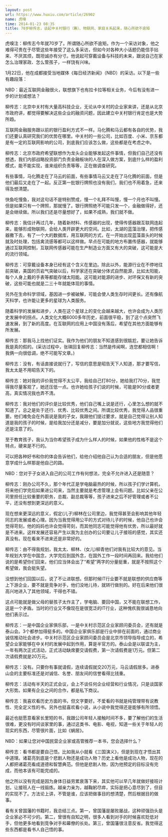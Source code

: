 ```yaml
---
layout: post
url: https://www.huxiu.com/article/26902
name: 虎嗅
time: 2014-01-23 08:35
title: 70岁柳传志，谈起中关村银行（筹）、物联网、家庭关系起来，随心所欲不逾矩
---
```

虎嗅注：柳传志今年就70岁了。所谓随心所欲不逾矩。作为一个采访对象，他之难得可贵在于尽管这些年接受了这么多采访，但如今对各种大小话题仍能信手拈来、不厌其烦，既坦诚亦有分寸。他说起可穿戴设备与科技的未来，跟说自己在家怎么治理家政、怎么管孩子，一样饶有兴味。

1月22日，他在成都接受当地媒体《每日经济新闻》（NBD）的采访。以下是一些有趣段落：

NBD：最近互联网金融很火，联想旗下也有拉卡拉等相关业务，今后有没有进一步的计划或想法？

柳传志：北京中关村有大量高科技企业，无论从中关村的企业家来讲，还是从北京市政府讲，都觉得要解决这些企业的融资问题，因此建立中关村银行肯定也是大势所趋。

互联网金融服务跟以前的银行盈利方式不一样。马化腾和马云都有各自的优势，我们还要认真研究我们的优势在哪里。中关村的一些公司，比如百度、小米、京东都是有一定的互联网影响的公司，到底我们应该怎么做，这些都是在考虑之中。

柳传志：北京市政府希望联想作为龙头企业能够发起这件事情，但我们自己还没有想透，我们内部战略投资部门负责金融板块的人在深入做方案，到底什么样的盈利模式，能不能实现，谁来组织负责等等，正在做调查研究。

有些事情，马化腾走在了马云的前面，有些事情马云又走在了马化腾的前面，但是他们最后又走在了一起。反正第一批银行牌照也没有我们，我们也不用着急，还来得及想清楚。

快鱼吃慢鱼，我对这句话不是特别赞成，慢一个礼拜不叫慢，慢一个月也不叫慢。但是如果只有一个牌照，那就慢了。银行牌照绝不可能只发一个，金融做得好，还是会继续做。所以我们还是尽量想好了，如果不成熟，我们就不做。

柳传志：我估计再过几年，随着新材料、传感器的出现，使得传感器跟互联网连起来，能够形成物联网，会给人类开辟更大的空间。比如，太湖的蓝藻治理，把传感器撒下去，有了一个大的数据库，用互联网的方式，在一开始出现蓝藻苗头的时候就及时处理，包括禽流感等都可以这样做。早点在可能的地方布置传感器，就能够通过互联网控制，互联网传感器可能在生产制造业方面又有大的突破，这可能是大的流行领域。

柳传志：可穿戴设备本身已经有这个含义在里边。除此以外，能源行业在不停地往前突破，美国的页岩气突破以后，科学家还在突破分体式自然能源，比如太阳能，每个人身上戴的手表等都能存储太阳能。这可能对能源的进步、对环保又有新的突破，这些可能也就是二三十年就能体现的事情。

另外在生命科学领域，基因进一步被破解，可能会使人类生存时间更长。还有像航天科学，也许能让更多的星球为人类服务。

随着科学的发展和进步，人类在这个星球上的变化会越来越大，也许会成为人类历史发展中的拐点。人类文化大概6000多年历史，前面很平稳，到了这个点突然飞速发展，到了新的高度。在互联网的应用上中国没有落后，希望在其他方面能够有所发展。

柳传志：那我马上找他们证实。我作为他们的朋友不知道感到很尴尬，要让她告诉我是真的假的。(采访过程中，张瑛回复柳传志：当然是传闻啊，连您都相信啊！我俩一向很低调，绝不可能写文章。)

柳传志：没有，有话直接说就行了，写信的意思是昭告天下人知道，那才要写信，我太太是不用昭告天下的。

柳传志：她对我的评价我觉得不太公平，我给自己打80分，她给我打70分，我觉得我尽量客观了，她还压低一点。也许她给孩子们说的时候，可能是90分或者更高，真实情况我也弄不清。

柳传志：我对他们的评价是比较优秀，他们自己嘴上说是还行，心里怎么想的就不知道了。总之是处于还行、优秀、比较优秀之间。所谓比较优秀，我觉得人品很重要。他们难免会在外面说是我的子女，我跟他们提过要求，就是自己觉得让别人知道是我的孩子的时候，是给我加分还是减分，要是加分就说，这些地方我觉得他们还是注意了的。

至于教育孩子，我认为当你希望孩子成为什么样人的时候，如果他的性格不是这个特点，硬来是不行的。

可以把各种好书和你的体会告诉他们，给他介绍他自己认为合适的朋友，但是他愿意学成什么样那是他自己的路。

NBD：您对于子女进入自己的公司工作有何想法，完全不允许进入还是随意？

柳传志：刚办公司不久，那个年代正是学电脑最热的时候，所以孩子们学计算机，将来他们学完后如果进公司来，当然主要就是考虑管理上会有问题。比如父亲在公司里担任比较重要的职务，总裁、副总裁等等，孩子进来之后不好管理或者不公平，还没有想到更深远的意义。

现在想来更深远的意义，假定(儿子)柳林在公司里边，我觉得甚至会影响其他年轻同志的发展或者心理。因为当我觉得用公平的方式对待儿子的时候，他自己也许会觉得苛刻，他的妈妈也许会觉得苛刻，而其他同志可能觉得他有优势，所以最好就是不进来。这样发展还容易产生以我为主创办的公司要让儿子接班的感觉，其实还真没有。现在看来不进来还是非常好的。

柳传志：由不得我规划，我太太、柳林、(女儿)柳青他们对我有比较大的意见。当年规划大学在中国念，大学完后到国外念，在国外工作一段时间再回来。我给他们说的是希望你们回来，他们应当体会出了“希望”两字的分量挺重，就是不按照这个希望做，我会挺失望。

没想到他们回国以后，说了不让进联想。但那时候IT行业要不就是联想的供应商等上下游企业，要不就是竞争对手，他们没地儿待，就转行做别的。好在后来他们很高兴地进入了其他领域，干得也不错。

这点可能就是做父母的替孩子太作主了，学电脑、要回中国，又不能在联想工作，这是一个矛盾。当时的行业又不像现在是很宽泛的IT行业，这种愧疚我很诚恳地向他们表示过。

柳传志：一是中国企业家俱乐部，一是中关村示范区企业家顾问委员会，还有就是泰山会。3个都参加得挺多的。中国企业家俱乐部是行业中排在前面的，通过商业诚信推动社会进步。中关村示范区企业家顾问委员会是北京市领导指导成立的，希望企业家能够在中关村的发展中起到作用，算是半官方的。泰山会是以联谊为主，一年有两次正式活动，正式活动缺席要交请假费，第一次请假费是1万元。但第二次请假费就是20万元。

柳传志：没有。只要你有事就请假，连续请假就交20万元，马云请假居多。进泰山会的主要标准还是对诚信、名誉、朋友间的信誉看得比钱重。

柳传志：活动有半天的正式会议，会上不谈任何企业经营和行业情况，只是谈国家大形势。如果有企业之间的合作，都是私下商议。

柳传志：我喜欢看历史方面的书，但文字要好。不爱看的书就是纯管理带有说教性、完全定义性的书。另外也挺喜欢看小说，从小说中我觉得还是能够有所领悟。

最近也挺愿意看家长里短的书，我跟公司年轻人接触时间不多，要了解他们的生活很难，更没有时间谈家里的事，通过这类书、电影、电视，知道一些关于年轻人的现实的东西，尽管很片面，比如《蜗居》。

NBD：如果让您对中国民营企业家或高管推荐一本书，您会选择什么？

柳传志：看书都是要自己悟。比如我从小就看《三国演义》，但是到现在才悟出其中道理。诸葛亮到底是个悲剧人物还是成功人物？历史上看他是成功人物，现在的人都把诸葛亮看成道德和智慧典范。但他是悲剧人物，因为他预定的目标没有完成，而他本该有可能完成的。

他之所以没有完成是因为身体日益劳累衰落下来，其实他可以早几年就做好接班计划，让接班人在一线锻炼。越亲力亲为，越鞠躬尽瘁，实际是把心意尽到了，但目的实现不了。方法论上讲，不管是谁，应该把做事目的想清楚，然后根据目的做事。

看有关曾国藩的书籍时，我总结三点。第一，曾国藩是屡败屡战，这种顽强劲头是企业家必不可少的。第二，曾很有自知之明，很多人看到对手的时候喜欢贬低对手，但他更多地看到竞争对手和幕僚的长处。第三，曾国藩很注意反省。我觉得这些东西都是看书人自己悟的事。

